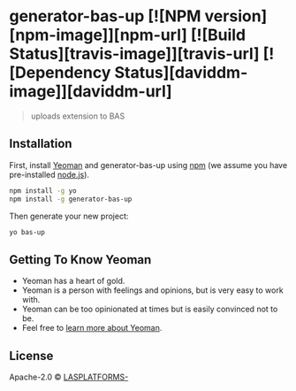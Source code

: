 # generator-bas-up [![NPM version][npm-image]][npm-url] [![Build Status][travis-image]][travis-url] [![Dependency Status][daviddm-image]][daviddm-url]
> uploads extension to BAS

## Installation

First, install [Yeoman](http://yeoman.io) and generator-bas-up using [npm](https://www.npmjs.com/) (we assume you have pre-installed [node.js](https://nodejs.org/)).

```bash
npm install -g yo
npm install -g generator-bas-up
```

Then generate your new project:

```bash
yo bas-up
```

## Getting To Know Yeoman

 * Yeoman has a heart of gold.
 * Yeoman is a person with feelings and opinions, but is very easy to work with.
 * Yeoman can be too opinionated at times but is easily convinced not to be.
 * Feel free to [learn more about Yeoman](http://yeoman.io/).

## License

Apache-2.0 © [LASPLATFORMS-]()

